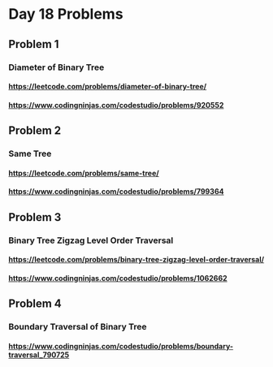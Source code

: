 # Day 18 Problems

## Problem 1

### Diameter of Binary Tree

#### <https://leetcode.com/problems/diameter-of-binary-tree/>

#### <https://www.codingninjas.com/codestudio/problems/920552>

## Problem 2

### Same Tree

#### <https://leetcode.com/problems/same-tree/>

#### <https://www.codingninjas.com/codestudio/problems/799364>

## Problem 3

### Binary Tree Zigzag Level Order Traversal

#### <https://leetcode.com/problems/binary-tree-zigzag-level-order-traversal/>

#### <https://www.codingninjas.com/codestudio/problems/1062662>

## Problem 4
### Boundary Traversal of Binary Tree

#### <https://www.codingninjas.com/codestudio/problems/boundary-traversal_790725>

